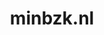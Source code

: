 ---
layout: post
title:  "minbzk.nl"
internal_url:  "/dutchgov/minbzk.nl.html"
categories: dutchgov
---